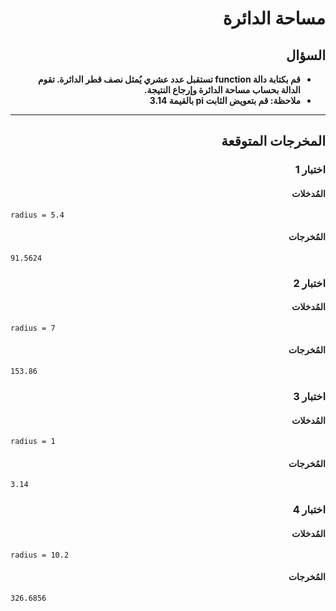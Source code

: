 # <div dir="rtl">مساحة الدائرة</div>

## <div dir="rtl">السؤال</div>

<ul dir="rtl">
<li>
<b>
قم بكتابة دالة function تستقبل عدد عشري يُمثل نصف قطر الدائرة. تقوم الدالة بحساب مساحة الدائرة وإرجاع النتيجة.
</b>
</li>
<li>
<b>
ملاحظة: قم بتعويض الثابت pi بالقيمة 3.14
</b>
</li>
</ul>

---

## <div dir="rtl">المخرجات المتوقعة</div>

### <div dir="rtl">اختبار 1</div>

#### <div dir="rtl">المُدخلات</div>

```text
radius = 5.4
```

#### <div dir="rtl">المُخرجات</div>

```text
91.5624
```

### <div dir="rtl">اختبار 2</div>

#### <div dir="rtl">المُدخلات</div>

```text
radius = 7
```

#### <div dir="rtl">المُخرجات</div>

```text
153.86
```

### <div dir="rtl">اختبار 3</div>

#### <div dir="rtl">المُدخلات</div>

```text
radius = 1
```

#### <div dir="rtl">المُخرجات</div>

```text
3.14
```

### <div dir="rtl">اختبار 4</div>

#### <div dir="rtl">المُدخلات</div>

```text
radius = 10.2
```

#### <div dir="rtl">المُخرجات</div>

```text
326.6856
```